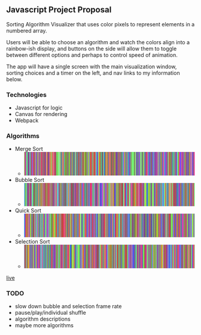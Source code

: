 ## Javascript Project Proposal

Sorting Algorithm Visualizer that uses color pixels to represent elements in a numbered array.

Users will be able to choose an algorithm and watch the colors align into a rainbow-ish display, and buttons on the side will allow them to toggle between different options and perhaps to control speed of animation.

The app will have a single screen with the main visualization window, sorting choices and a timer on the left, and nav links to my information below.



### Technologies

* Javascript for logic
* Canvas for rendering
* Webpack

### Algorithms

* Merge Sort
  * ![merge](https://github.com/kerinhayes/algorainbow/blob/master/images/merge-gif.gif)
* Bubble Sort
  * ![bubble](https://github.com/kerinhayes/algorainbow/blob/master/images/bubble-gif.gif)
* Quick Sort
  * ![quick](https://github.com/kerinhayes/algorainbow/blob/master/images/quick-gif.gif)
* Selection Sort
  * ![select](https://github.com/kerinhayes/algorainbow/blob/master/images/select-gif.gif)

[live](http://kerinhayes.com/algorainbow)

### TODO

* slow down bubble and selection frame rate
* pause/play/individual shuffle
* algorithm descriptions
* maybe more algorithms
